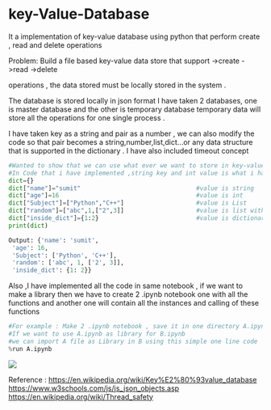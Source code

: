 # key-Value-Database
It a implementation of key-value database using python that perform create , read and delete operations 

Problem: Build a file based key-value data store that support 
->create 
->read 
->delete

operations , the data stored must be locally stored in the system .

The database is stored locally in json format I have taken 2 databases, one is master database and the other is temporary database 
temporary data will store all the operations for one single process .

I have taken key as a string and pair as a number , we can also modify the code so that pair becomes a string,number,list,dict...or any data structure that is supported in the dictionary . I have also included timeout concept 

```python
#Wanted to show that we can use what ever we want to store in key-value data store
#In Code that i have implemented ,string key and int value is what i have used
dict={}
dict["name"]="sumit"                                #value is string 
dict["age"]=16                                      #value is int
dict["Subject"]=["Python","C++"]                    #value is List
dict["random"]=["abc",1,["2",3]]                    #value is list within list
dict["inside_dict"]={1:2}                           #value is dictionary
print(dict)

Output: {'name': 'sumit',
 'age': 16,
 'Subject': ['Python', 'C++'],
 'random': ['abc', 1, ['2', 3]],
 'inside_dict': {1: 2}}

```


Also ,I have implemented all the code in same notebook , if we want to make a library then we have to create 2 .ipynb notebook one with all the functions and another one will contain all the instances and calling of these functions

```python
#For example : Make 2 .ipynb notebook , save it in one directory A.ipynb and B.ipynb
#If we want to use A.ipynb as library for B.ipynb
#we can import A file as Library in B using this simple one line code
%run A.ipynb
```

![](video.gif)


Reference :
https://en.wikipedia.org/wiki/Key%E2%80%93value_database
https://www.w3schools.com/js/js_json_objects.asp
https://en.wikipedia.org/wiki/Thread_safety


